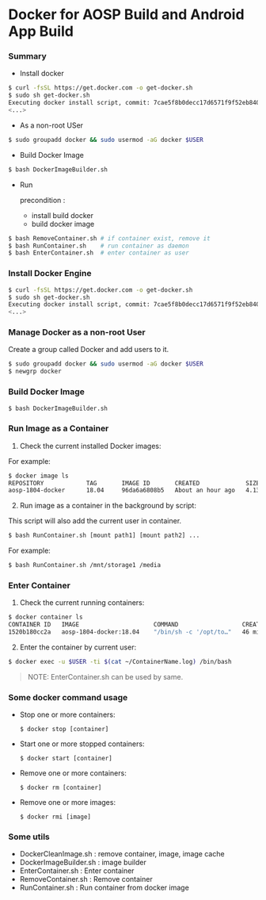 # Docker for AOSP Build and Android App Build

### Summary

* Install docker

```bash
$ curl -fsSL https://get.docker.com -o get-docker.sh
$ sudo sh get-docker.sh
Executing docker install script, commit: 7cae5f8b0decc17d6571f9f52eb840fbc13b2737
<...>
```

* As a non-root USer

```bash
$ sudo groupadd docker && sudo usermod -aG docker $USER
```

* Build Docker Image

```bash
$ bash DockerImageBuilder.sh
```

* Run

   precondition : 
   * install build docker
   * build docker image

```bash
$ bash RemoveContainer.sh # if container exist, remove it
$ bash RunContainer.sh    # run container as daemon
$ bash EnterContainer.sh  # enter container as user
```

### Install Docker Engine

```bash
$ curl -fsSL https://get.docker.com -o get-docker.sh
$ sudo sh get-docker.sh
Executing docker install script, commit: 7cae5f8b0decc17d6571f9f52eb840fbc13b2737
<...>
```

### Manage Docker as a non-root User

Create a group called Docker and add users to it.

```bash
$ sudo groupadd docker && sudo usermod -aG docker $USER
$ newgrp docker
```

### Build Docker Image

```bash
$ bash DockerImageBuilder.sh
```

### Run Image as a Container

1. Check the current installed Docker images:

For example:

```bash
$ docker image ls
REPOSITORY            TAG       IMAGE ID       CREATED             SIZE
aosp-1804-docker      18.04     96da6a6808b5   About an hour ago   4.13GB
```

2. Run image as a container in the background by script:

This script will also add the current user in container.

```bash
$ bash RunContainer.sh [mount path1] [mount path2] ...
```

For example:

```bash
$ bash RunContainer.sh /mnt/storage1 /media
```

### Enter Container

1. Check the current running containers:

```bash
$ docker container ls
CONTAINER ID   IMAGE                     COMMAND                  CREATED             STATUS             PORTS                                   NAMES
1520b180cc2a   aosp-1804-docker:18.04    "/bin/sh -c '/opt/to…"   46 minutes ago      Up 46 minutes                                              aosp-build
```

2. Enter the container by current user:

```bash
$ docker exec -u $USER -ti $(cat ~/ContainerName.log) /bin/bash
```

> NOTE: EnterContainer.sh can be used by same.

### Some docker command usage

* Stop one or more containers:

   ```
   $ docker stop [container]
   ```

* Start one or more stopped containers:

  ```
  $ docker start [container]
  ```

* Remove one or more containers:

  ```
  $ docker rm [container]
  ```

* Remove one or more images:

  ```
  $ docker rmi [image]
  ```

### Some utils

* DockerCleanImage.sh : remove container, image, image cache
* DockerImageBuilder.sh : image builder
* EnterContainer.sh : Enter container
* RemoveContainer.sh : Remove container
* RunContainer.sh : Run container from docker image
